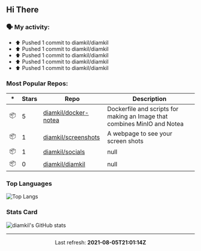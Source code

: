 ## Hi There

### 🗣 My activity:

* ⬆️ Pushed 1 commit to diamkil/diamkil
* ⬆️ Pushed 1 commit to diamkil/diamkil
* ⬆️ Pushed 1 commit to diamkil/diamkil
* ⬆️ Pushed 1 commit to diamkil/diamkil
* ⬆️ Pushed 1 commit to diamkil/diamkil

### Most Popular Repos:

|*|Stars|Repo|Description|
|---|---|---|---|
| 📦 | 5 | [diamkil/docker-notea](https://github.com/diamkil/docker-notea) | Dockerfile and scripts for making an Image that combines MinIO and Notea |
| 📦 | 1 | [diamkil/screenshots](https://github.com/diamkil/screenshots) | A webpage to see your screen shots |
| 📦 | 1 | [diamkil/socials](https://github.com/diamkil/socials) | null |
| 📦 | 0 | [diamkil/diamkil](https://github.com/diamkil/diamkil) | null |

### Top Languages

![Top Langs](https://github-readme-stats.vercel.app/api/top-langs/?username=diamkil&layout=compact&langs_count=6)

### Stats Card

![diamkil's GitHub stats](https://github-readme-stats.vercel.app/api?username=diamkil&count_private=true&show_icons=true)

---

<p align="center">
  Last refresh: 
  <b>2021-08-05T21:01:14Z</b>
</p>
